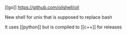 [[go]] https://github.com/oilshell/oil

New shell for unix that is supposed to replace bash

It uses [[python]] but is compiled to [[c++]] for releases